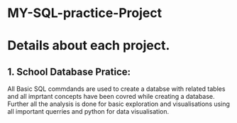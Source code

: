 # MY-SQL-practice-Project

# Details about each project.

## **1. School Database Pratice:**
  All Basic SQL commdands are used to create a databse with related tables and all imprtant concepts have been covred while creating a database.
  Further all the analysis is done for basic exploration and visualisations using all important querries and python for data visualisation.
